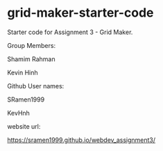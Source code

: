 # grid-maker-starter-code
Starter code for Assignment 3 - Grid Maker.

Group Members:

Shamim Rahman 

Kevin Hinh

Github User names:

SRamen1999

KevHnh


website url:

https://sramen1999.github.io/webdev_assignment3/
